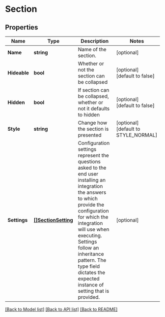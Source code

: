 # Section

## Properties

Name | Type | Description | Notes
------------ | ------------- | ------------- | -------------
**Name** | **string** | Name of the section. | [optional] 
**Hideable** | **bool** | Whether or not the section can be collapsed | [optional] [default to false]
**Hidden** | **bool** | If section can be collapsed, whether or not it defaults to hidden | [optional] [default to false]
**Style** | **string** | Change how the section is presented | [optional] [default to STYLE_NORMAL]
**Settings** | [**[]SectionSetting**](SectionSetting.md) | Configuration settings represent the questions asked to the end user installing an integration the answers to which provide the configuration for which the integration will use when executing. Settings follow an inheritance pattern.  The type field dictates the expected instance of setting that is provided.  | [optional] 

[[Back to Model list]](../README.md#documentation-for-models) [[Back to API list]](../README.md#documentation-for-api-endpoints) [[Back to README]](../README.md)


